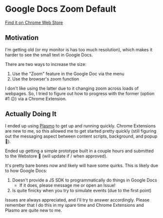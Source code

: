 # Google Docs Zoom Default

[Find it on Chrome Web Store](https://chrome.google.com/webstore/detail/google-docs-zoom-default/nflkcdlimipkgbacnfnhfecjgmojhklo)

## Motivation

I'm getting old (or my monitor is has too much resolution), which makes it harder to see the small text in Google Docs.

There are two ways to increase the size:

1. Use the "Zoom" feature in the Google Doc via the menu
2. Use the browser's zoom function

I don't like using the latter due to it changing zoom across loads of webpages. So, I tried to figure out how to progress
with the former (option #1 :wink:) via a Chrome Extension.

## Actually Doing It

I ended up using [Plasmo](https://docs.plasmo.com/) to get up and running quickly. Chrome Extensions are new to me, so
this allowed me to get started pretty quickly (still figuring out the messaging aspect between content scripts, background,
and popup :grimacing:).

Ended up getting a simple prototype built in a couple hours and submitted to the Webstore :crossed_fingers: (will update
if / when approved).

It's pretty bare bones now and likely will have some quirks. This is likely due to how Google Docs:

1. Doesn't provide a JS SDK to programmatically do things in Google Docs
   - If it does, please message me or open an Issue!
2. Is quite finicky when you try to simulate events (due to the first point)

Issues are always appreciated, and I'll try to answer accordingly. Please remember that I do this in my spare time and
Chrome Extensions and Plasmo are quite new to me.
